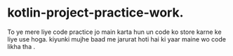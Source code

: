 # kotlin-project-practice-work.
To ye mere liye code practice jo main karta hun un code ko store karne ke liye use hoga. kiyunki mujhe baad me jarurat hoti hai ki yaar maine wo code likha tha .

